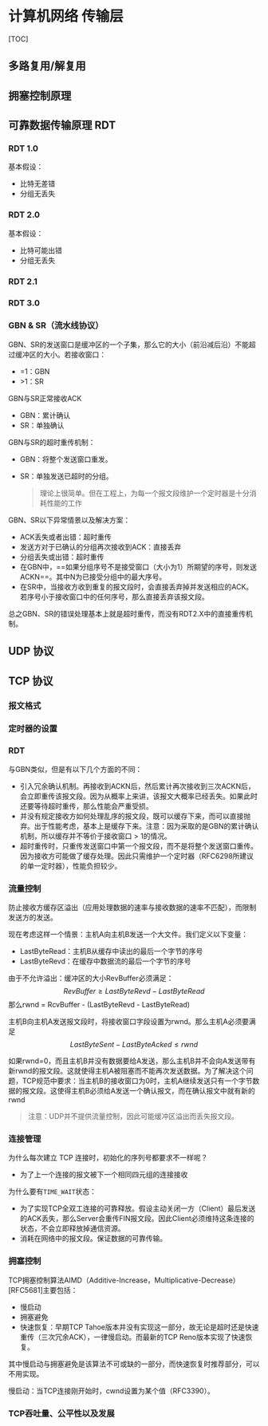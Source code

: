 # 计算机网络 传输层

[TOC]

## 多路复用/解复用

## 拥塞控制原理

## 可靠数据传输原理 RDT

### RDT 1.0

基本假设：

- 比特无差错
- 分组无丢失

### RDT 2.0

基本假设：

- 比特可能出错
- 分组无丢失

### RDT 2.1



### RDT 3.0

###	GBN & SR（流水线协议）

GBN、SR的发送窗口是缓冲区的一个子集，那么它的大小（前沿减后沿）不能超过缓冲区的大小。若接收窗口：

- =1：GBN
- \>1：SR



GBN与SR正常接收ACK

- GBN：累计确认
- SR：单独确认



GBN与SR的超时重传机制：

- GBN：将整个发送窗口重发。

- SR：单独发送已超时的分组。

	> 理论上很简单。但在工程上，为每一个报文段维护一个定时器是十分消耗性能的工作



GBN、SR以下异常情景以及解决方案：

- ACK丢失或者出错：超时重传
- 发送方对于已确认的分组再次接收到ACK：直接丢弃
- 分组丢失或出错：超时重传
- 在GBN中，==如果分组序号不是接受窗口（大小为1）所期望的序号，则发送ACKN==。其中N为已接受分组中的最大序号。
- 在SR中，当接收方收到重复的报文段时，会直接丢弃掉并发送相应的ACK。若序号小于接收窗口中的任何序号，那么直接丢弃该报文段。



总之GBN、SR的错误处理基本上就是超时重传，而没有RDT2.X中的直接重传机制。





## UDP 协议



## TCP 协议

### 报文格式

### 定时器的设置

### RDT

与GBN类似，但是有以下几个方面的不同：

- 引入冗余确认机制。再接收到ACKN后，然后累计再次接收到三次ACKN后，会立即重传该报文段。因为从概率上来讲，该报文大概率已经丢失。如果此时还要等待超时重传，那么性能会严重受损。
- 并没有规定接收方如何处理乱序的报文段，既可以缓存下来，而可以直接抛弃。出于性能考虑，基本上是缓存下来。注意：因为采取的是GBN的累计确认机制，所以缓存并不等价于接收窗口 > 1的情况。
- 超时重传时，只重传发送窗口中第一个报文段，而不是将整个发送窗口重传。因为接收方可能做了缓存处理。因此只需维护一个定时器（RFC6298所建议的单一定时器），性能负担较少。

### 流量控制 

防止接收方缓存区溢出（应用处理数据的速率与接收数据的速率不匹配），而限制发送方的发送。

现在考虑这样一个情景：主机A向主机B发送一个大文件。我们定义以下变量：

- LastByteRead：主机B从缓存中读出的最后一个字节的序号
- LastByteRevd：在缓存中数据流的最后一个字节的序号

由于不允许溢出：缓冲区的大小RevBuffer必须满足：
$$
RevBuffer \geq LastByteRevd - LastByteRead
$$
那么rwnd = RcvBuffer - (LastByteRevd - LastByteRead)

主机B向主机A发送报文段时，将接收窗口字段设置为rwnd。那么主机A必须要满足
$$
LastByteSent - LastByteAcked \leq rwnd
$$

如果rwnd=0，而且主机B并没有数据要给A发送，那么主机B并不会向A发送带有新rwnd的报文段。这就使得主机A被阻塞而不能再次发送数据。为了解决这个问题，TCP规范中要求：当主机B的接收窗口为0时，主机A继续发送只有一个字节数据的报文段。这使得主机B必须给A发送一个确认报文，而在确认报文中就有新的rwnd



> 注意：UDP并不提供流量控制，因此可能缓冲区溢出而丢失报文段。

### 连接管理

为什么每次建立 TCP 连接时，初始化的序列号都要求不一样呢？

- 为了上一个连接的报文被下一个相同四元组的连接接收



为什么要有`TIME_WAIT`状态：

- 为了实现TCP全双工连接的可靠释放。假设主动关闭一方（Client）最后发送的ACK丢失，那么Server会重传FIN报文段。因此Client必须维持这条连接的状态，不会立即释放掉通信资源。
- 消耗在网络中的报文段。保证数据的可靠传输。

### 拥塞控制

TCP拥塞控制算法AIMD（Additive-Increase，Multiplicative-Decrease）[RFC5681]主要包括：

- 慢启动
- 拥塞避免
- 快速恢复：早期TCP Tahoe版本并没有实现这一部分，故无论是超时还是快速重传（三次冗余ACK），一律慢启动。而最新的TCP Reno版本实现了快速恢复。

其中慢启动与拥塞避免是该算法不可或缺的一部分，而快速恢复时推荐部分，可以不用实现。



慢启动：当TCP连接刚开始时，cwnd设置为某个值（RFC3390）。



### TCP吞吐量、公平性以及发展

